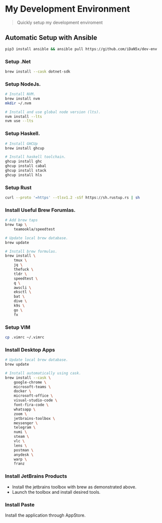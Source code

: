 # My Development Environment
> Quickly setup my development enviroment

## Automatic Setup with Ansible
```bash
pip3 install ansible && ansible pull https://github.com/iDaN5x/dev-env.git
```


### Setup .Net
```bash
brew install --cask dotnet-sdk
```


### Setup NodeJs.
```bash
# Install NVM.
brew install nvm
mkdir ~/.nvm

# Install and use global node version (lts).
nvm install --lts
nvm use --lts
```

### Setup Haskell.
```bash
# Install GHCUp
brew install ghcup

# Install haskell toolchain.
ghcup install ghc
ghcup install cabal
ghcup install stack
ghcup install hls
```

### Setup Rust
```bash
curl --proto '=https' --tlsv1.2 -sSf https://sh.rustup.rs | sh
```

### Install Useful Brew Forumlas.
```bash
# Add brew taps
brew tap \
    teamookla/speedtest

# Update local brew database.
brew update

# Install brew formulas.
brew install \
    tmux \
    jq \
    thefuck \
    tldr \
    speedtest \
    q \
    awscli \
    eksctl \
    bat \
    dive \
    k9s \
    go \
    fx
```

### Setup VIM
```bash
cp .vimrc ~/.vimrc
```

### Install Desktop Apps
```bash
# Update local brew database.
brew update

# Install automatically using cask.
brew install --cask \
    google-chrome \
    microsoft-teams \
    docker \
    microsoft-office \
    visual-studio-code \
    font-fira-code \
    whatsapp \
    zoom \
    jetbrains-toolbox \
    messenger \
    telegram \
    numi \
    steam \
    vlc \
    lens \
    postman \
    anydesk \
    warp \
    franz
```

### Install JetBrains Products
- Install the jetbrains toolbox with brew as demonstrated above.
- Launch the toolbox and install desired tools.

### Install Paste
Install the application through AppStore.
